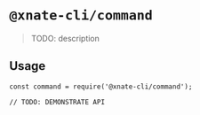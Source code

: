 # `@xnate-cli/command`

> TODO: description

## Usage

```
const command = require('@xnate-cli/command');

// TODO: DEMONSTRATE API
```
